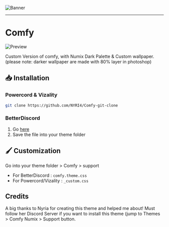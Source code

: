 ![Banner](https://nyri4.github.io/Comfy/assets/banner.png)

---

# Comfy
![Preview](https://cdn.discordapp.com/attachments/772447262592466946/851900364785451028/unknown.png)

Custom Version of comfy, with Numix Dark Palette & Custom wallpaper.
(please note: darker wallpaper are made with 80% layer in photoshop)

## 📥 Installation

### Powercord & Vizality

```sh
git clone https://github.com/NYRI4/Comfy-git-clone
```

### BetterDiscord

1. Go [here](https://betterdiscord.app/Download?id=130)
2. Save the file into your theme folder

## 🖌️ Customization
Go into your theme folder > Comfy > support
- For BetterDiscord : `comfy.theme.css`
- For Powercord/Vizality : `_custom.css`

## Credits

A big thanks to Nyria for creating this theme and helped me about! Must follow her Discord Server if you want to install this theme (jump to Themes > Comfy Numix > Support button.
